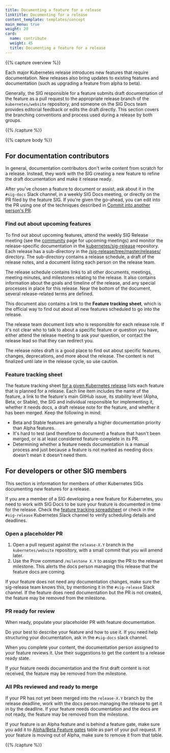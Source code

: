 ```yaml
---
title: Documenting a feature for a release
linktitle: Documenting for a release
content_template: templates/concept
main_menu: true
weight: 20
card:
  name: contribute
  weight: 45
  title: Documenting a feature for a release
---
```


{{% capture overview %}}

Each major Kubernetes release introduces new features that require
documentation. New releases also bring updates to existing features and
documentation (such as upgrading a feature from alpha to beta).

Generally, the SIG responsible for a feature submits draft documentation of the
feature as a pull request to the appropriate release branch of the
`kubernetes/website` repository, and someone on the SIG Docs team provides
editorial feedback or edits the draft directly. This section covers the
branching conventions and process used during a release by both groups.

{{% /capture %}}

{{% capture body %}}

## For documentation contributors

In general, documentation contributors don't write content from scratch for a
release. Instead, they work with the SIG creating a new feature to refine the
draft documentation and make it release ready.

After you've chosen a feature to document or assist, ask about it in the
`#sig-docs` Slack channel, in a weekly SIG Docs meeting, or directly on the PR
filed by the feature SIG. If you're given the go-ahead, you can edit into the PR
using one of the techniques described in
[Commit into another person's PR](/docs/contribute/review/for-approvers/#commit-into-another-persons-pr).

### Find out about upcoming features

To find out about upcoming features, attend the weekly SIG Release meeting (see
the [community](https://kubernetes.io/community/) page for upcoming meetings)
and monitor the release-specific documentation in the
[kubernetes/sig-release](https://github.com/kubernetes/sig-release/) repository.
Each release has a sub-directory in the
[/sig-release/tree/master/releases/](https://github.com/kubernetes/sig-release/tree/master/releases)
directory. The sub-directory contains a release schedule, a draft of the release
notes, and a document listing each person on the release team.

The release schedule contains links to all other documents, meetings, meeting
minutes, and milestones relating to the release. It also contains information
about the goals and timeline of the release, and any special processes in place
for this release. Near the bottom of the document, several release-related terms
are defined.

This document also contains a link to the **Feature tracking sheet**, which is
the official way to find out about all new features scheduled to go into the
release.

The release team document lists who is responsible for each release role. If
it's not clear who to talk to about a specific feature or question you have,
either attend the release meeting to ask your question, or contact the release
lead so that they can redirect you.

The release notes draft is a good place to find out about specific features,
changes, deprecations, and more about the release. The content is not finalized
until late in the release cycle, so use caution.

### Feature tracking sheet

The feature tracking sheet
[for a given Kubernetes release](https://github.com/kubernetes/sig-release/tree/master/releases)
lists each feature that is planned for a release. Each line item includes the
name of the feature, a link to the feature's main GitHub issue, its stability
level (Alpha, Beta, or Stable), the SIG and individual responsible for
implementing it, whether it needs docs, a draft release note for the feature,
and whether it has been merged. Keep the following in mind:

- Beta and Stable features are generally a higher documentation priority than
  Alpha features.
- It's hard to test (and therefore to document) a feature that hasn't been
  merged, or is at least considered feature-complete in its PR.
- Determining whether a feature needs documentation is a manual process and just
  because a feature is not marked as needing docs doesn't mean it doesn't need
  them.

## For developers or other SIG members

This section is information for members of other Kubernetes SIGs documenting new
features for a release.

If you are a member of a SIG developing a new feature for Kubernetes, you need
to work with SIG Docs to be sure your feature is documented in time for the
release. Check the
[feature tracking spreadsheet](https://github.com/kubernetes/sig-release/tree/master/releases)
or check in the `#sig-release` Kubernetes Slack channel to verify scheduling
details and deadlines.

### Open a placeholder PR

1. Open a pull request against the `release-X.Y` branch in the
   `kubernetes/website` repository, with a small commit that you will amend
   later.
2. Use the Prow command `/milestone X.Y` to assign the PR to the relevant
   milestone. This alerts the docs person managing this release that the feature
   docs are coming.

If your feature does not need any documentation changes, make sure the
sig-release team knows this, by mentioning it in the `#sig-release` Slack
channel. If the feature does need documentation but the PR is not created, the
feature may be removed from the milestone.

### PR ready for review

When ready, populate your placeholder PR with feature documentation.

Do your best to describe your feature and how to use it. If you need help
structuring your documentation, ask in the `#sig-docs` slack channel.

When you complete your content, the documentation person assigned to your
feature reviews it. Use their suggestions to get the content to a release ready
state.

If your feature needs documentation and the first draft content is not received,
the feature may be removed from the milestone.

### All PRs reviewed and ready to merge

If your PR has not yet been merged into the `release-X.Y` branch by the release
deadline, work with the docs person managing the release to get it in by the
deadline. If your feature needs documentation and the docs are not ready, the
feature may be removed from the milestone.

If your feature is an Alpha feature and is behind a feature gate, make sure you
add it to
[Alpha/Beta Feature gates](/docs/reference/command-line-tools-reference/feature-gates/#feature-gates-for-alpha-or-beta-features)
table as part of your pull request. If your feature is moving out of Alpha, make
sure to remove it from that table.

{{% /capture %}}
